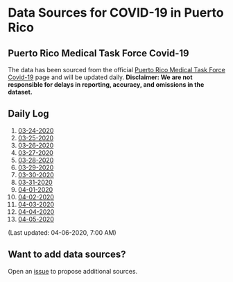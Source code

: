 # Data Sources for COVID-19 in Puerto Rico

## Puerto Rico Medical Task Force Covid-19

The data has been sourced from the official [Puerto Rico Medical Task Force Covid-19](http://www.covid19.pr.gov/) page and will be updated daily. **Disclaimer: We __are not__ responsible for delays in reporting, accuracy, and omissions in the dataset.**

## Daily Log

1. [03-24-2020](PuertoRicoTaskForce/3-24-2020/3-24-2020.md)
1. [03-25-2020](PuertoRicoTaskForce/3-25-2020/3-25-2020.md)
1. [03-26-2020](PuertoRicoTaskForce/3-26-2020/3-26-2020.md)
1. [03-27-2020](PuertoRicoTaskForce/3-27-2020/3-27-2020.md)
1. [03-28-2020](PuertoRicoTaskForce/3-28-2020/3-28-2020.md)
1. [03-29-2020](PuertoRicoTaskForce/3-29-2020/3-29-2020.md)
1. [03-30-2020](PuertoRicoTaskForce/3-30-2020/3-30-2020.md)
1. [03-31-2020](PuertoRicoTaskForce/3-31-2020/3-31-2020.md)
1. [04-01-2020](PuertoRicoTaskForce/4-01-2020/04-01-2020.md)
1. [04-02-2020](PuertoRicoTaskForce/4-02-2020/04-02-2020.md)
1. [04-03-2020](PuertoRicoTaskForce/4-03-2020/04-03-2020.md)
1. [04-04-2020](PuertoRicoTaskForce/4-04-2020/04-04-2020.md)
1. [04-05-2020](PuertoRicoTaskForce/4-05-2020/04-05-2020.md)

(Last updated: 04-06-2020, 7:00 AM)

## Want to add data sources?

Open an [issue](https://github.com/Code4PuertoRico/covid19-pr-api/issues) to propose additional sources. 
